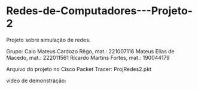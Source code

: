 # Redes-de-Computadores---Projeto-2

Projeto sobre simulação de redes.

Grupo:
Caio Mateus Cardozo Rêgo, mat.: 221007116
Mateus Elias de Macedo, mat.: 222011561
Ricardo Martins Fortes, mat.: 190044179

Arquivo do projeto no Cisco Packet Tracer: ProjRedes2.pkt

vídeo de demonstração: 
